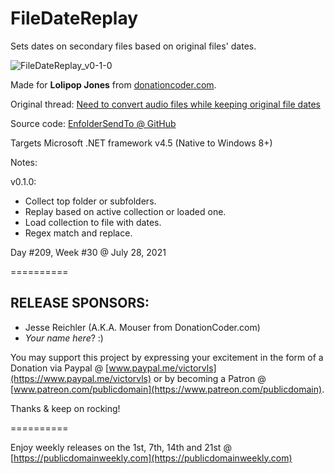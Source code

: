 # FileDateReplay

Sets dates on secondary files based on original files' dates.

![FileDateReplay_v0-1-0](https://user-images.githubusercontent.com/54631779/127424376-25a75d6e-2014-445a-8262-5c066f2fc0ea.png)

Made for **Lolipop Jones** from [donationcoder.com](https://www.donationcoder.com).

Original thread: [Need to convert audio files while keeping original file dates](https://www.donationcoder.com/forum/index.php?topic=51393.0)

Source code: [EnfolderSendTo @ GitHub](https://github.com/publicdomain/enfolder-sendto)

Targets Microsoft .NET framework v4.5 (Native to Windows 8+)

Notes:

v0.1.0:

- Collect top folder or subfolders.
- Replay based on active collection or loaded one.
- Load collection to file with dates.
- Regex match and replace.

Day #209, Week #30 @ July 28, 2021

==========

## RELEASE SPONSORS:

* Jesse Reichler (A.K.A. Mouser from DonationCoder.com)
* *Your name here*? :)

You may support this project by expressing your excitement in the form of a Donation via Paypal @ [www.paypal.me/victorvls](https://www.paypal.me/victorvls) or by becoming a Patron @ [www.patreon.com/publicdomain](https://www.patreon.com/publicdomain).

Thanks & keep on rocking!

==========

Enjoy weekly releases on the 1st, 7th, 14th and 21st @ [https://publicdomainweekly.com](https://publicdomainweekly.com)
